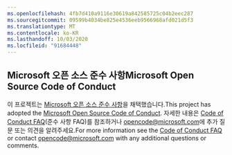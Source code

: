 ```yaml
---
ms.openlocfilehash: 4fb7d410a9116e30619a842585725c04b2eec287
ms.sourcegitcommit: 09599b4034be825e4536eeb9566968afd021d5f3
ms.translationtype: MT
ms.contentlocale: ko-KR
ms.lasthandoff: 10/03/2020
ms.locfileid: "91684448"
---
```

## <a name="microsoft-open-source-code-of-conduct"></a><span data-ttu-id="3556b-101">Microsoft 오픈 소스 준수 사항</span><span class="sxs-lookup"><span data-stu-id="3556b-101">Microsoft Open Source Code of Conduct</span></span>
<span data-ttu-id="3556b-102">이 프로젝트는 [Microsoft 오픈 소스 준수 사항](https://opensource.microsoft.com/codeofconduct/)을 채택했습니다.</span><span class="sxs-lookup"><span data-stu-id="3556b-102">This project has adopted the [Microsoft Open Source Code of Conduct](https://opensource.microsoft.com/codeofconduct/).</span></span>
<span data-ttu-id="3556b-103">자세한 내용은 [Code of Conduct FAQ](https://opensource.microsoft.com/codeofconduct/faq/)(준수 사항 FAQ)를 참조하거나 [opencode@microsoft.com](mailto:opencode@microsoft.com)에 추가 질문 또는 의견을 알려주세요.</span><span class="sxs-lookup"><span data-stu-id="3556b-103">For more information see the [Code of Conduct FAQ](https://opensource.microsoft.com/codeofconduct/faq/) or contact [opencode@microsoft.com](mailto:opencode@microsoft.com) with any additional questions or comments.</span></span>